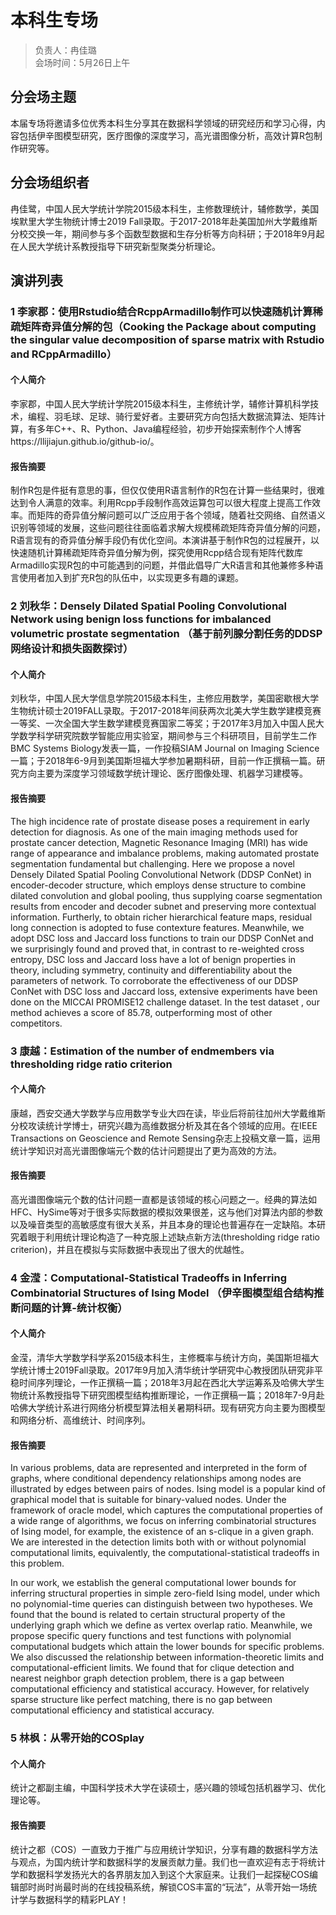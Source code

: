 # 本科生专场

> 负责人：冉佳璐  
会场时间：5月26日上午  

## 分会场主题

本届专场将邀请多位优秀本科生分享其在数据科学领域的研究经历和学习心得，内容包括伊辛图模型研究，医疗图像的深度学习，高光谱图像分析，高效计算R包制作研究等。

## 分会场组织者

冉佳鹭，中国人民大学统计学院2015级本科生，主修数理统计，辅修数学，美国埃默里大学生物统计博士2019 Fall录取。于2017-2018年赴美国加州大学戴维斯分校交换一年，期间参与多个函数型数据和生存分析等方向科研；于2018年9月起在人民大学统计系教授指导下研究新型聚类分析理论。

## 演讲列表

### 1 李家郡：使用Rstudio结合RcppArmadillo制作可以快速随机计算稀疏矩阵奇异值分解的包（Cooking the Package about computing the singular value decomposition of sparse matrix with Rstudio and RCppArmadillo）

#### 个人简介

李家郡，中国人民大学统计学院2015级本科生，主修统计学，辅修计算机科学技术，编程、羽毛球、足球、骑行爱好者。主要研究方向包括大数据流算法、矩阵计算，有多年C++、R、Python、Java编程经验，初步开始探索制作个人博客https://llijiajun.github.io/github-io/。

#### 报告摘要

制作R包是件挺有意思的事，但仅仅使用R语言制作的R包在计算一些结果时，很难达到令人满意的效率。利用Rcpp手段制作高效运算包可以很大程度上提高工作效率。而矩阵的奇异值分解问题可以广泛应用于各个领域，随着社交网络、自然语义识别等领域的发展，这些问题往往面临着求解大规模稀疏矩阵奇异值分解的问题，R语言现有的奇异值分解手段仍有优化空间。本演讲基于制作R包的过程展开，以快速随机计算稀疏矩阵奇异值分解为例，探究使用Rcpp结合现有矩阵代数库Armadillo实现R包的中可能遇到的问题，并借此倡导广大R语言和其他兼修多种语言使用者加入到扩充R包的队伍中，以实现更多有趣的课题。

### 2 刘秋华：Densely Dilated Spatial Pooling Convolutional Network using benign loss functions for imbalanced volumetric prostate segmentation （基于前列腺分割任务的DDSP网络设计和损失函数探讨）

#### 个人简介

刘秋华，中国人民大学信息学院2015级本科生，主修应用数学，美国密歇根大学生物统计硕士2019FALL录取。于2017-2018年间获两次北美大学生数学建模竞赛一等奖、一次全国大学生数学建模竞赛国家二等奖；于2017年3月加入中国人民大学数学科学研究院数学智能应用实验室，期间参与三个科研项目，目前学生二作BMC Systems Biology发表一篇，一作投稿SIAM Journal on Imaging Science一篇；于2018年6-9月到美国斯坦福大学参加暑期科研，目前一作正撰稿一篇。研究方向主要为深度学习领域数学统计理论、医疗图像处理、机器学习建模等。

#### 报告摘要

The high incidence rate of prostate disease poses a requirement in early detection for diagnosis. As one of the main imaging methods used for prostate cancer detection, Magnetic Resonance Imaging (MRI) has wide range of appearance and imbalance problems, making automated prostate segmentation fundamental but challenging. Here we propose a novel Densely Dilated Spatial Pooling Convolutional Network (DDSP ConNet) in encoder-decoder structure, which employs dense structure to combine dilated convolution and global pooling, thus supplying coarse segmentation results from encoder and decoder subnet and preserving more contextual information. Furtherly, to obtain richer hierarchical feature maps, residual long connection is adopted to fuse contexture features. Meanwhile, we adopt DSC loss and Jaccard loss functions to train our DDSP ConNet and we surprisingly found and proved that, in contrast to re-weighted cross entropy, DSC loss and Jaccard loss have a lot of benign properties in theory, including symmetry, continuity and differentiability about the parameters of network. To corroborate the effectiveness of our DDSP ConNet with DSC loss and Jaccard loss, extensive experiments have been done on the MICCAI PROMISE12 challenge dataset. In the test dataset , our method achieves a score of 85.78, outperforming most of other competitors.

### 3 康越：Estimation of the number of endmembers via thresholding ridge ratio criterion

#### 个人简介

康越，西安交通大学数学与应用数学专业大四在读，毕业后将前往加州大学戴维斯分校攻读统计学博士，研究兴趣为高维数据分析及其在各个领域的应用。在IEEE Transactions on Geoscience and Remote Sensing杂志上投稿文章一篇，运用统计学知识对高光谱图像端元个数的估计问题提出了更为高效的方法。

#### 报告摘要

高光谱图像端元个数的估计问题一直都是该领域的核心问题之一。经典的算法如HFC、HySime等对于很多实际数据的模拟效果很差，这与他们对算法内部的参数以及噪音类型的高敏感度有很大关系，并且本身的理论也普遍存在一定缺陷。本研究着眼于利用统计理论构造了一种克服上述缺点新方法(thresholding ridge ratio criterion)，并且在模拟与实际数据中表现出了很大的优越性。

### 4 金滢：Computational-Statistical Tradeoffs in Inferring Combinatorial Structures of Ising Model （伊辛图模型组合结构推断问题的计算-统计权衡）

#### 个人简介

金滢，清华大学数学科学系2015级本科生，主修概率与统计方向，美国斯坦福大学统计博士2019Fall录取。2017年9月加入清华统计学研究中心教授团队研究非平稳时间序列理论，一作正撰稿一篇；2018年3月起在西北大学运筹系及哈佛大学生物统计系教授指导下研究图模型结构推断理论，一作正撰稿一篇；2018年7-9月赴哈佛大学统计系进行网络分析模型算法相关暑期科研。现有研究方向主要为图模型和网络分析、高维统计、时间序列。

#### 报告摘要

In various problems, data are represented and interpreted in the form of graphs, where conditional dependency relationships among nodes are illustrated by edges between pairs of nodes. Ising model is a popular kind of graphical model that is suitable for binary-valued nodes. Under the framework of oracle model, which captures the computational properties of a wide range of algorithms, we focus on inferring combinatorial structures of Ising model, for example, the existence of an s-clique in a given graph. We are interested in the detection limits both with or without polynomial computational limits, equivalently, the computational-statistical tradeoffs in this problem. 

In our work, we establish the general computational lower bounds for inferring structural properties in simple zero-field Ising model, under which no polynomial-time queries can distinguish between two hypotheses. We found that the bound is related to certain structural property of the underlying graph which we define as vertex overlap ratio. Meanwhile, we propose specific query functions and test functions with polynomial computational budgets which attain the lower bounds for specific problems. We also discussed the relationship between information-theoretic limits and computational-efficient limits. We found that for clique detection and nearest neighbor graph detection problem, there is a gap between computational efficiency and statistical accuracy. However, for relatively sparse structure like perfect matching, there is no gap between computational efficiency and statistical accuracy. 

### 5 林枫：从零开始的COSplay 

#### 个人简介

统计之都副主编，中国科学技术大学在读硕士，感兴趣的领域包括机器学习、优化理论等。

#### 报告摘要

统计之都（COS）一直致力于推广与应用统计学知识，分享有趣的数据科学方法与观点，为国内统计学和数据科学的发展贡献力量。我们也一直欢迎有志于将统计学和数据科学发扬光大的各界朋友加入到这个大家庭来。让我们一起探秘COS编辑部时尚时尚最时尚的在线投稿系统，解锁COS丰富的“玩法”，从零开始一场统计学与数据科学的精彩PLAY！ 
